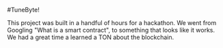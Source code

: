#TuneByte!

This project was built in a handful of hours for a hackathon.  We went from Googling "What is a smart contract", to something that looks like it works.  We had a great time a learned a TON about the blockchain.  
